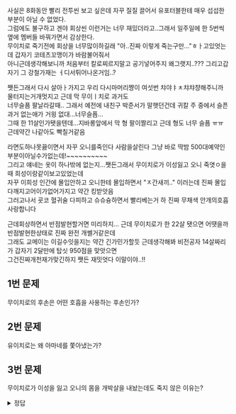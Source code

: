 사실은 8화동안 빨리 전투씬 보고 싶은데 자꾸 질질 끌어서 유포터블한테 매우 섭섭한 부분이 아닐 수 없었다.  
그럼에도 불구하고 겐야 회상씬 이런거는 너무 재밌더라고..그래서 일주일에 한 5번씩 옆에 멤버들 바꿔가면서 감상한다.  
무이치로 죽기전에 회상을 너무많이하길래 "아..진짜 이렇게 죽는구만..."ㅎㅏ고있엇는데 갑자기 코테츠꼬맹이가 바람불어줘서  
아니근데생각해보니까 처음부터 칼로찌르지말고 공기넣어주지 왜그랫지..??? 그리고갑자기 그 강철가재는 ㅓ디서튀어나온거임..?  

쨋든그래서 다시 살아ㅏ가지고 우리 다시마머리쨩이 여섯번 챠야ㅑㅊ챠챠챵해주니까 물터지는거개멋지고 근데 막 무이ㅣ치로 과거도  
너무슬픔 팔날라갈때.. 그래서 예전에 내친구 박준서가 말햇던건데 귀칼 주 중에서 슬픈 과거 없는애가 거읭 없대...너무슬픔...  
그때 한 11살인가됏을텐데...지바롱앞에서 막 형 팔이짤리고 근데 형도 너무 슬픔 ㅠㅠ 근데약간 나같아도 빡칠거같음  

라면도하나못끓이면서 자꾸 오니를죽인다 사람을살린다 그냥 바로 딱밤 500대예약인부분이아닐수가없는데!~~~~~~~~~~  
그리고 얘네는 옷이 하나밖에 없는지...쨋든그래서 무이치로가 이성잃고 오니 죽엿ㅇ을때 희성이랑같이보고있었는데  
자꾸 이희성 인간에 몰입안하고 오니한테 몰입하면서 "ㅈ간새끼.." 이러는데 진짜 몰입다깨지고어이가없어가지고 약간 킹받앗음  
그러고나서 굣코 혈귀술 다피하고 슈슈슝하면서 빨리베는거 하 진짜 무채색 안개의호흡 사랑합니다  

근데회상하면서 반점발현할거면 미리하지... 근데 무이치로가 한 22살 됏으면 어땟을까 반점발현한상태로 진짜 완전 개쎌거같은데  
그래도 교메이는 이길수잇을지는 약간 긴가민가할듯 근데생각해봐 비전공자 14살짜리가 갑자기 2달만에 탑싯 950점을 맞앗으면  
그건진짜개천재가맞긴하지 쨋든 재밋엇다 이말이야..!!

## 1번 문제
무이치로의 후손은 어떤 호흡을 사용하는 후손인가?

## 2번 문제
유이치로는 왜 아마네를 쫓아냈는가?

## 3번 문제
무이치로가 이성을 잃고 오니의 몸을 개박살을 내놨는데도 죽지 않은 이유는?

<details>
<summary>정답</summary>
1번 문제 정답 : 해의 호흡 ( 정확하게는 달의 호흡 )

2번 문제 정답 : 후손이라고 달라질게 없어서

3번 문제 정답 : 오니는 태양과 관련된 특수 재질을 사용해서 만든 일륜도 혹은 태양 아니면 죽지않음

</details>
